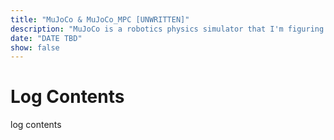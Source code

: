 ```yaml
---
title: "MuJoCo & MuJoCo_MPC [UNWRITTEN]"
description: "MuJoCo is a robotics physics simulator that I'm figuring out, slowly but surely."
date: "DATE TBD"
show: false
---
```


# Log Contents

log contents
